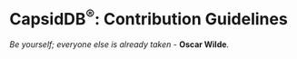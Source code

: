 # CapsidDB<sup>®</sup>: Contribution Guidelines
<i>Be yourself; everyone else is already taken</i> - <b>Oscar Wilde</b>.
